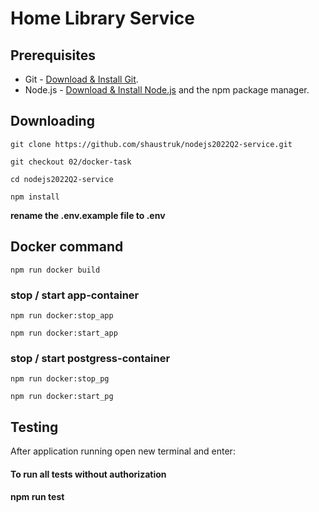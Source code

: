 # Home Library Service

## Prerequisites

- Git - [Download & Install Git](https://git-scm.com/downloads).
- Node.js - [Download & Install Node.js](https://nodejs.org/en/download/) and the npm package manager.

## Downloading

```
git clone https://github.com/shaustruk/nodejs2022Q2-service.git
```
```
git checkout 02/docker-task
```
```
cd nodejs2022Q2-service
```
```
npm install
```
**rename the .env.example file to .env**

## Docker command

```
npm run docker build
```
### stop / start app-container

```
npm run docker:stop_app
```
```
npm run docker:start_app
```
### stop / start postgress-container

```
npm run docker:stop_pg
```
```
npm run docker:start_pg
```
## Testing

After application running open new terminal and enter:

#### To run all tests without authorization

#### npm run test
